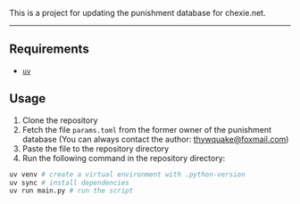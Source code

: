 This is a project for updating the punishment database for chexie.net.

---
## Requirements
- [`uv`](https://github.com/astral-sh/uv)

## Usage
1. Clone the repository
2. Fetch the file `params.toml` from the former owner of the punishment database (You can always contact the author: thywquake@foxmail.com)
3. Paste the file to the repository directory
4. Run the following command in the repository directory:
```bash
uv venv # create a virtual environment with .python-version
uv sync # install dependencies
uv run main.py # run the script
```